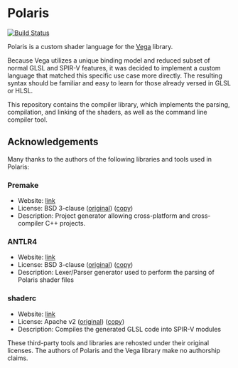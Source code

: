 # Polaris

[![Build Status](https://travis-ci.com/VegaLib/Polaris.svg?branch=master)](https://travis-ci.com/VegaLib/Polaris)

Polaris is a custom shader language for the [Vega](https://github.com/VegaLib) library. 

Because Vega utilizes a unique binding model and reduced subset of normal GLSL and SPIR-V features, it was decided to implement a custom language that matched this specific use case more directly. The resulting syntax should be familiar and easy to learn for those already versed in GLSL or HLSL.

This repository contains the compiler library, which implements the parsing, compilation, and linking of the shaders, as well as the command line compiler tool.

## Acknowledgements

Many thanks to the authors of the following libraries and tools used in Polaris:

### Premake

* Website: [link](https://github.com/premake/premake-core)
* License: BSD 3-clause ([original](https://github.com/premake/premake-core/blob/master/LICENSE.txt)) ([copy](./license/premake))
* Description: Project generator allowing cross-platform and cross-compiler C++ projects.

### ANTLR4

* Website: [link](https://www.antlr.org/index.html)
* License: BSD 3-clause ([original](https://github.com/antlr/antlr4/blob/master/LICENSE.txt)) ([copy](./license/antlr))
* Description: Lexer/Parser generator used to perform the parsing of Polaris shader files

### shaderc

* Website: [link](https://github.com/google/shaderc)
* License: Apache v2 ([original](https://github.com/google/shaderc/blob/main/LICENSE)) ([copy](./license/shaderc))
* Description: Compiles the generated GLSL code into SPIR-V modules

These third-party tools and libraries are rehosted under their original licenses. The authors of Polaris and the Vega library make no authorship claims.